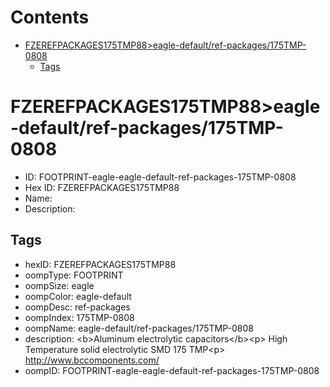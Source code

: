 



Contents
========

* [FZEREFPACKAGES175TMP88>eagle-default/ref-packages/175TMP-0808](#fzerefpackages175tmp88eagle-defaultref-packages175tmp-0808)
	* [Tags](#tags)

# FZEREFPACKAGES175TMP88>eagle-default/ref-packages/175TMP-0808

- ID: FOOTPRINT-eagle-eagle-default-ref-packages-175TMP-0808
- Hex ID: FZEREFPACKAGES175TMP88
- Name: 
- Description: 

## Tags

- hexID: FZEREFPACKAGES175TMP88
- oompType: FOOTPRINT
- oompSize: eagle
- oompColor: eagle-default
- oompDesc: ref-packages
- oompIndex: 175TMP-0808
- oompName: eagle-default/ref-packages/175TMP-0808
- description: &lt;b&gt;Aluminum electrolytic capacitors&lt;/b&gt;&lt;p&gt;&#xD;
High Temperature solid electrolytic SMD 175 TMP&lt;p&gt;&#xD;
http://www.bccomponents.com/
- oompID: FOOTPRINT-eagle-eagle-default-ref-packages-175TMP-0808
